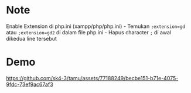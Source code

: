 # Note
Enable Extension di php.ini (xampp/php/php.ini)
    - Temukan `;extension=gd` atau `;extension=gd2` di dalam file php.ini
    - Hapus character `;` di awal dikedua line tersebut
    
# Demo


https://github.com/sk4-3/tamu/assets/77188249/becbe151-b71e-4075-9fdc-73ef9ac67af3

